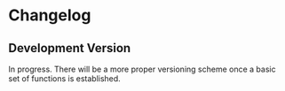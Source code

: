# Changelog

## Development Version

In progress. There will be a more proper versioning scheme once a basic set of functions is established.

